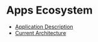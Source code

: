 # Apps Ecosystem

* [Application Description](/Applications/app_description.md)
* [Current Architecture](/Applications/current_architecture.md)



